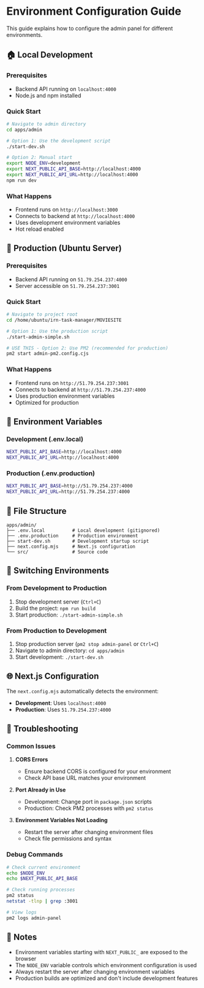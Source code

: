 # Environment Configuration Guide

This guide explains how to configure the admin panel for different environments.

## 🏠 Local Development

### Prerequisites
- Backend API running on `localhost:4000`
- Node.js and npm installed

### Quick Start
```bash
# Navigate to admin directory
cd apps/admin

# Option 1: Use the development script
./start-dev.sh

# Option 2: Manual start
export NODE_ENV=development
export NEXT_PUBLIC_API_BASE=http://localhost:4000
export NEXT_PUBLIC_API_URL=http://localhost:4000
npm run dev
```

### What Happens
- Frontend runs on `http://localhost:3000`
- Connects to backend at `http://localhost:4000`
- Uses development environment variables
- Hot reload enabled

## 🚀 Production (Ubuntu Server)

### Prerequisites
- Backend API running on `51.79.254.237:4000`
- Server accessible on `51.79.254.237:3001`

### Quick Start
```bash
# Navigate to project root
cd /home/ubuntu/irn-task-manager/MOVIESITE

# Option 1: Use the production script
./start-admin-simple.sh

# USE THIS - Option 2: Use PM2 (recommended for production)
pm2 start admin-pm2.config.cjs
```

### What Happens
- Frontend runs on `http://51.79.254.237:3001`
- Connects to backend at `http://51.79.254.237:4000`
- Uses production environment variables
- Optimized for production

## 🔧 Environment Variables

### Development (.env.local)
```bash
NEXT_PUBLIC_API_BASE=http://localhost:4000
NEXT_PUBLIC_API_URL=http://localhost:4000
```

### Production (.env.production)
```bash
NEXT_PUBLIC_API_BASE=http://51.79.254.237:4000
NEXT_PUBLIC_API_URL=http://51.79.254.237:4000
```

## 📁 File Structure
```
apps/admin/
├── .env.local          # Local development (gitignored)
├── .env.production     # Production environment
├── start-dev.sh        # Development startup script
├── next.config.mjs     # Next.js configuration
└── src/                # Source code
```

## 🔄 Switching Environments

### From Development to Production
1. Stop development server (`Ctrl+C`)
2. Build the project: `npm run build`
3. Start production: `./start-admin-simple.sh`

### From Production to Development
1. Stop production server (`pm2 stop admin-panel` or `Ctrl+C`)
2. Navigate to admin directory: `cd apps/admin`
3. Start development: `./start-dev.sh`

## 🌐 Next.js Configuration

The `next.config.mjs` automatically detects the environment:
- **Development**: Uses `localhost:4000`
- **Production**: Uses `51.79.254.237:4000`

## 🚨 Troubleshooting

### Common Issues

1. **CORS Errors**
   - Ensure backend CORS is configured for your environment
   - Check API base URL matches your environment

2. **Port Already in Use**
   - Development: Change port in `package.json` scripts
   - Production: Check PM2 processes with `pm2 status`

3. **Environment Variables Not Loading**
   - Restart the server after changing environment files
   - Check file permissions and syntax

### Debug Commands
```bash
# Check current environment
echo $NODE_ENV
echo $NEXT_PUBLIC_API_BASE

# Check running processes
pm2 status
netstat -tlnp | grep :3001

# View logs
pm2 logs admin-panel
```

## 📝 Notes

- Environment variables starting with `NEXT_PUBLIC_` are exposed to the browser
- The `NODE_ENV` variable controls which environment configuration is used
- Always restart the server after changing environment variables
- Production builds are optimized and don't include development features

